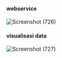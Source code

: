 #### webservice
![Screenshot (726)](https://user-images.githubusercontent.com/100655325/176465087-2258c7fc-271d-4e5a-8383-22dd2dc83cef.png)

#### visualisasi data
![Screenshot (727)](https://user-images.githubusercontent.com/100655325/176465179-3105a494-5da8-48b5-bb7c-8249f48eabfe.png)
